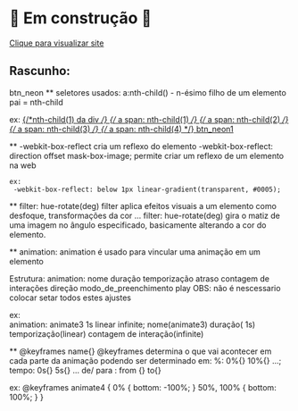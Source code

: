 # 🚧 Em construção 🚧

[Clique para visualizar site](https://project-to-practice.vercel.app/)

## Rascunho:
btn_neon
** seletores usados:
  a:nth-child() - n-ésimo filho de um elemento pai = nth-child

  ex: 
     <a href='#'>  {/*nth-child(1) da div */}
                <span></span> {/* a span: nth-child(1) */}
                <span></span> {/* a span: nth-child(2) */}
                <span></span> {/* a span: nth-child(3) */}
                <span></span> {/* a span: nth-child(4) */}
                btn_neon1
            </a>

** -webkit-box-reflect cria um reflexo do elemento 
    -webkit-box-reflect: direction offset mask-box-image; permite criar um reflexo de um elemento na web
    
    ex:
     -webkit-box-reflect: below 1px linear-gradient(transparent, #0005);

** filter: hue-rotate(deg)
   filter aplica efeitos visuais a um elemento como desfoque, transformações da cor ...
   filter: hue-rotate(deg)  gira o matiz de uma imagem no ângulo especificado, basicamente alterando a cor do elemento.

** animation:
   animation é usado para vincular uma animação em um elemento

   Estrutura: animation: nome duração temporização atraso contagem de interações direção modo_de_preenchimento play
   OBS: não é nescessario colocar setar todos estes ajustes 

   ex:  
   animation: animate3 1s linear infinite;
              nome(animate3)   duração( 1s)  temporização(linear) contagem de interação(infinite)   

** @keyframes name{}
      @keyframes determina o que vai acontecer em cada parte da animação podendo ser determinado em:
       %: 0%{}  10%{} ...;
       tempo: 0s{} 5s{} ...
       de/ para : from {} to{}

   ex: 
      @keyframes animate4 {
               0% {
                bottom: -100%;
               }
              50%,
             100% {
            bottom: 100%;
             }
       }
   
    
   
